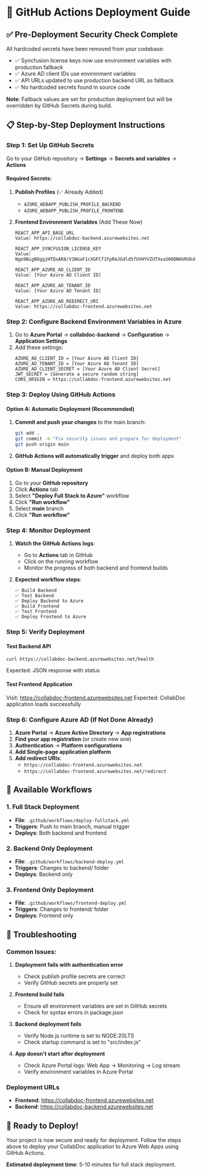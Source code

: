 # 🚀 GitHub Actions Deployment Guide

## ✅ Pre-Deployment Security Check Complete

All hardcoded secrets have been removed from your codebase:
- ✅ Syncfusion license keys now use environment variables with production fallback
- ✅ Azure AD client IDs use environment variables
- ✅ API URLs updated to use production backend URL as fallback
- ✅ No hardcoded secrets found in source code

**Note**: Fallback values are set for production deployment but will be overridden by GitHub Secrets during build.

## 📋 Step-by-Step Deployment Instructions

### Step 1: Set Up GitHub Secrets

Go to your GitHub repository → **Settings** → **Secrets and variables** → **Actions**

#### Required Secrets:

1. **Publish Profiles** (✅ Already Added)
   - `AZURE_WEBAPP_PUBLISH_PROFILE_BACKEND`
   - `AZURE_WEBAPP_PUBLISH_PROFILE_FRONTEND`

2. **Frontend Environment Variables** (Add These Now)
   ```
   REACT_APP_API_BASE_URL
   Value: https://collabdoc-backend.azurewebsites.net
   
   REACT_APP_SYNCFUSION_LICENSE_KEY
   Value: Ngo9BigBOggjHTQxAR8/V1NGaF1cXGFCf1FpRmJGdld5fUVHYVZUTXxaS00DNHVRdkdmWXpeeXVXRGFZUk1zXUJWYUs=
   
   REACT_APP_AZURE_AD_CLIENT_ID
   Value: [Your Azure AD Client ID]
   
   REACT_APP_AZURE_AD_TENANT_ID
   Value: [Your Azure AD Tenant ID]
   
   REACT_APP_AZURE_AD_REDIRECT_URI
   Value: https://collabdoc-frontend.azurewebsites.net
   ```

### Step 2: Configure Backend Environment Variables in Azure

1. Go to **Azure Portal** → **collabdoc-backend** → **Configuration** → **Application Settings**
2. Add these settings:
   ```
   AZURE_AD_CLIENT_ID = [Your Azure AD Client ID]
   AZURE_AD_TENANT_ID = [Your Azure AD Tenant ID]
   AZURE_AD_CLIENT_SECRET = [Your Azure AD Client Secret]
   JWT_SECRET = [Generate a secure random string]
   CORS_ORIGIN = https://collabdoc-frontend.azurewebsites.net
   ```

### Step 3: Deploy Using GitHub Actions

#### Option A: Automatic Deployment (Recommended)
1. **Commit and push your changes** to the main branch:
   ```bash
   git add .
   git commit -m "Fix security issues and prepare for deployment"
   git push origin main
   ```
2. **GitHub Actions will automatically trigger** and deploy both apps

#### Option B: Manual Deployment
1. Go to your **GitHub repository**
2. Click **Actions** tab
3. Select **"Deploy Full Stack to Azure"** workflow
4. Click **"Run workflow"**
5. Select **main** branch
6. Click **"Run workflow"**

### Step 4: Monitor Deployment

1. **Watch the GitHub Actions logs**:
   - Go to **Actions** tab in GitHub
   - Click on the running workflow
   - Monitor the progress of both backend and frontend builds

2. **Expected workflow steps**:
   ```
   ✅ Build Backend
   ✅ Test Backend
   ✅ Deploy Backend to Azure
   ✅ Build Frontend
   ✅ Test Frontend  
   ✅ Deploy Frontend to Azure
   ```

### Step 5: Verify Deployment

#### Test Backend API
```bash
curl https://collabdoc-backend.azurewebsites.net/health
```
Expected: JSON response with status

#### Test Frontend Application
Visit: https://collabdoc-frontend.azurewebsites.net
Expected: CollabDoc application loads successfully

### Step 6: Configure Azure AD (If Not Done Already)

1. **Azure Portal** → **Azure Active Directory** → **App registrations**
2. **Find your app registration** (or create new one)
3. **Authentication** → **Platform configurations**
4. **Add Single-page application platform**
5. **Add redirect URIs**:
   - `https://collabdoc-frontend.azurewebsites.net`
   - `https://collabdoc-frontend.azurewebsites.net/redirect`

## 🔧 Available Workflows

### 1. Full Stack Deployment
- **File**: `.github/workflows/deploy-fullstack.yml`
- **Triggers**: Push to main branch, manual trigger
- **Deploys**: Both backend and frontend

### 2. Backend Only Deployment  
- **File**: `.github/workflows/backend-deploy.yml`
- **Triggers**: Changes to backend/ folder
- **Deploys**: Backend only

### 3. Frontend Only Deployment
- **File**: `.github/workflows/frontend-deploy.yml`  
- **Triggers**: Changes to frontend/ folder
- **Deploys**: Frontend only

## 🐛 Troubleshooting

### Common Issues:

1. **Deployment fails with authentication error**
   - Check publish profile secrets are correct
   - Verify GitHub secrets are properly set

2. **Frontend build fails**
   - Ensure all environment variables are set in GitHub secrets
   - Check for syntax errors in package.json

3. **Backend deployment fails**
   - Verify Node.js runtime is set to NODE:20LTS
   - Check startup command is set to "src/index.js"

4. **App doesn't start after deployment**
   - Check Azure Portal logs: Web App → Monitoring → Log stream
   - Verify environment variables in Azure Portal

### Deployment URLs
- **Frontend**: https://collabdoc-frontend.azurewebsites.net
- **Backend**: https://collabdoc-backend.azurewebsites.net

## 🎉 Ready to Deploy!

Your project is now secure and ready for deployment. Follow the steps above to deploy your CollabDoc application to Azure Web Apps using GitHub Actions.

**Estimated deployment time**: 5-10 minutes for full stack deployment.
